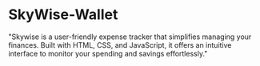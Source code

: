 # SkyWise-Wallet
"Skywise is a user-friendly expense tracker that simplifies managing your finances. Built with HTML, CSS, and JavaScript, it offers an intuitive interface to monitor your spending and savings effortlessly."
